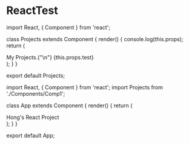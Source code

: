 # ReactTest

import React, { Component } from 'react';

class Projects extends Component {
  render() {
      console.log(this.props);
    return (
      <div className="Comp1">
       My Projects.{"\n"}
       {this.props.test}
      </div>
    );
  }
}

export default Projects;


import React, { Component } from 'react';
import Projects from './Components/Comp1';

class App extends Component {
  render() {
    return (
      <div className="App">
       Hong's React Project
       <Comp1 test="This is a test property" />
      </div>
    );
  }
}

export default App;
